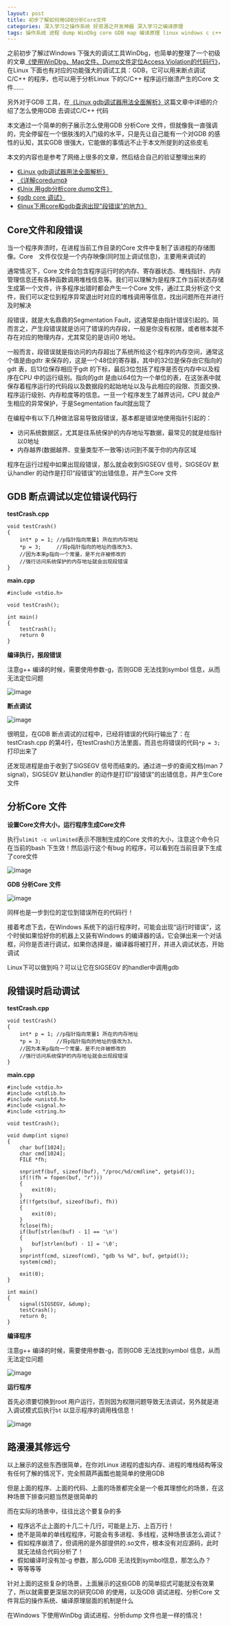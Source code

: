 ```yaml
---
layout: post
title: 初步了解如何用GDB分析Core文件
categories: 深入学习之操作系统 好资源之开发神器 深入学习之编译原理
tags: 操作系统 进程 dump WinDbg core GDB map 编译原理 linux windows c c++ 非法地址 堆 栈 内存 SIGSEGV 段错误 信号
---
```


之前初步了解过Windows 下强大的调试工具WinDbg，也简单的整理了一个初级的文章[《使用WinDbg、Map文件、Dump文件定位Access Violation的代码行》](http://www.xumenger.com/windbg-map-access-violation-20160715/)，在Linux 下面也有对应的功能强大的调试工具：GDB，它可以用来断点调试C/C++ 的程序，也可以用于分析Linux 下的C/C++ 程序运行崩溃产生的Core 文件……

另外对于GDB 工具，在[《Linux gdb调试器用法全面解析》](http://blog.csdn.net/21cnbao/article/details/7385161)这篇文章中详细的介绍了怎么使用GDB 去调试C/C++ 代码

本文通过一个简单的例子展示怎么使用GDB 分析Core 文件，但就像我一直强调的，完全停留在一个很肤浅的入门级的水平，只是先让自己能有一个对GDB 的感性的认知，其实GDB 很强大，它能做的事情远不止于本文所提到的这些皮毛

本文的内容也是参考了网络上很多的文章，然后结合自己的验证整理出来的

* [《Linux gdb调试器用法全面解析》](http://blog.csdn.net/21cnbao/article/details/7385161)
* [《详解coredump》](http://blog.csdn.net/tenfyguo/article/details/8159176)
* [《Unix 用gdb分析core dump文件》](http://www.cnblogs.com/playerken/p/4157481.html)
* [《gdb core 调试》](http://blog.csdn.net/hanchaoman/article/details/5583457)
* [《linux下用core和gdb查询出现"段错误"的地方》](http://blog.chinaunix.net/uid-26833883-id-3193279.html)

## Core文件和段错误

当一个程序奔溃时，在进程当前工作目录的Core 文件中复制了该进程的存储图像。Core　文件仅仅是一个内存映像(同时加上调试信息)，主要用来调试的

通常情况下，Core 文件会包含程序运行时的内存、寄存器状态、堆栈指针、内存管理信息还有各种函数调用堆栈信息等。我们可以理解为是程序工作当前状态存储生成第一个文件，许多程序出错时都会产生一个Core 文件，通过工具分析这个文件，我们可以定位到程序异常退出时对应的堆栈调用等信息，找出问题所在并进行及时解决

段错误，就是大名鼎鼎的Segmentation Fault，这通常是由指针错误引起的。简而言之，产生段错误就是访问了错误的内存段，一般是你没有权限，或者根本就不存在对应的物理内存，尤其常见的是访问0 地址。

一般而言，段错误就是指访问的内存超出了系统所给这个程序的内存空间，通常这个值是由gdtr 来保存的，这是一个48位的寄存器，其中的32位是保存由它指向的gdt 表，后13位保存相应于gdt 的下标，最后3位包括了程序是否在内存中以及程序在CPU 中的运行级别。指向的gdt 是由以64位为一个单位的表，在这张表中就保存着程序运行的代码段以及数据段的起始地址以及与此相应的段限、页面交换、程序运行级别、内存粒度等的信息。一旦一个程序发生了越界访问，CPU 就会产生相应的异常保护，于是Segmentation fault就出现了

在编程中有以下几种做法容易导致段错误，基本都是错误地使用指针引起的：

* 访问系统数据区，尤其是往系统保护的内存地址写数据，最常见的就是给指针以0地址
* 内存越界(数据越界、变量类型不一致等)访问到不属于你的内存区域

程序在运行过程中如果出现段错误，那么就会收到SIGSEGV 信号，SIGSEGV 默认handler 的动作是打印“段错误”的出错信息，并产生Core 文件

## GDB 断点调试以定位错误代码行

**testCrash.cpp**

```
void testCrash()
{
    int* p = 1;	//p指针指向常量1 所在的内存地址
    *p = 3;     //将p指针指向的地址的值改为3，
    //因为本来p指向一个常量，是不允许被修改的
    //强行访问系统保护的内存地址就会出现段错误
}
```

**main.cpp**

```
#include <stdio.h>

void testCrash();

int main()
{
    testCrash();
    return 0
}
```

**编译执行，报段错误**

注意g++ 编译的时候，需要使用参数-g，否则GDB 无法找到symbol 信息，从而无法定位问题

![image](../media/image/2016-09-08/01.png)

**断点调试**

![image](../media/image/2016-09-08/02.png)

很明显，在GDB 断点调试的过程中，已经将错误的代码行输出了：在testCrash.cpp 的第4行，在testCrash()方法里面，而且也将错误的代码`*p = 3;`打印出来了

还发现进程是由于收到了SIGSEGV 信号而结束的。通过进一步的查阅文档(man 7 signal)，SIGSEGV 默认handler 的动作是打印”段错误"的出错信息，并产生Core　文件

## 分析Core 文件

**设置Core文件大小，运行程序生成Core文件**

执行`ulimit -c unlimited`表示不限制生成的Core 文件的大小，注意这个命令只在当前的bash 下生效！然后运行这个有bug 的程序，可以看到在当前目录下生成了core文件

![image](../media/image/2016-09-08/03.png)

**GDB 分析Core 文件**

![image](../media/image/2016-09-08/04.png)

同样也是一步到位的定位到错误所在的代码行！

接着考虑下去，在Windows 系统下的运行程序时，可能会出现“运行时错误”，这个时侯如果恰好你的机器上又装有Windows 的编译器的话，它会弹出来一个对话框，问你是否进行调试，如果你选择是，编译器将被打开，并进入调试状态，开始调试

Linux下可以做到吗？可以让它在SIGSEGV 的handler中调用gdb

## 段错误时启动调试

**testCrash.cpp**

```
void testCrash()
{
    int* p = 1;	//p指针指向常量1 所在的内存地址
    *p = 3;     //将p指针指向的地址的值改为3，
    //因为本来p指向一个常量，是不允许被修改的
    //强行访问系统保护的内存地址就会出现段错误
}
```

**main.cpp**

```
#include <stdio.h>
#include <stdlib.h>
#include <unistd.h>
#include <signal.h>
#include <string.h>

void testCrash();

void dump(int signo)
{
    char buf[1024];
    char cmd[1024];
    FILE *fh;

    snprintf(buf, sizeof(buf), "/proc/%d/cmdline", getpid());
    if(!(fh = fopen(buf, "r")))
    {
        exit(0);
    }
    if(!fgets(buf, sizeof(buf), fh))
    {
        exit(0);
    }
    fclose(fh);
    if(buf[strlen(buf) - 1] == '\n')
    {
        buf[strlen(buf) - 1] = '\0';
    }
    snprintf(cmd, sizeof(cmd), "gdb %s %d", buf, getpid());
    system(cmd);

    exit(0);
}

int main()
{
    signal(SIGSEGV, &dump);
    testCrash();
    return 0;
}
```

**编译程序**

注意g++ 编译的时候，需要使用参数-g，否则GDB 无法找到symbol 信息，从而无法定位问题

![image](../media/image/2016-09-08/05.png)

**运行程序**

首先必须要切换到root 用户运行，否则因为权限问题导致无法调试，另外就是进入调试模式后执行`bt` 以显示程序的调用栈信息！

![image](../media/image/2016-09-08/06.png)

## 路漫漫其修远兮

以上展示的这些东西很简单，在你对Linux 进程的虚拟内存、进程的堆栈结构等没有任何了解的情况下，完全照葫芦画瓢也能简单的使用GDB

但是上面的程序、上面的代码、上面的场景都完全是一个极其理想化的场景，在这种场景下排查问题当然是很简单的

而在实际的场景中，往往比这个要复杂的多

* 程序远不止上面的十几二十几行，可能是上万、上百万行！
* 绝不是简单的单线程程序，可能会有多进程、多线程，这种场景该怎么调试？
* 假如程序崩溃了，但调用的是外部提供的.so文件，根本没有对应源码，此时就无法结合代码分析了！
* 假如编译时没有加-g 参数，那么GDB 无法找到symbol信息，那怎么办？
* 等等等等

针对上面的这些复杂的场景，上面展示的这些GDB 的简单招式可能就没有效果了，所以就需要更深层次的研究GDB 的使用，以及GDB 调试进程、分析Core 文件背后的操作系统、编译原理层面的机制是什么

在Windows 下使用WinDbg 调试进程、分析dump 文件也是一样的情况！
